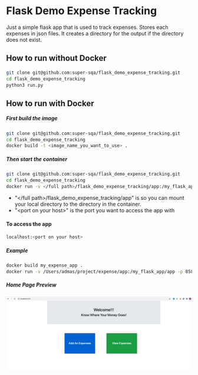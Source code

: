 # Flask Demo Expense Tracking
Just a simple flask app that is used to track expenses. 
Stores each expenses in json files. It creates a directory for the output if the directory does not exist.

## How to run without Docker

```bash
git clone git@github.com:super-sqa/flask_demo_expense_tracking.git
cd flask_demo_expense_tracking
python3 run.py
```


## How to run with Docker
##### First build the image
```bash
git clone git@github.com:super-sqa/flask_demo_expense_tracking.git
cd flask_demo_expense_tracking
docker build -t <image_name_you_want_to_use> .
```

##### Then start the container
```bash
git clone git@github.com:super-sqa/flask_demo_expense_tracking.git
cd flask_demo_expense_tracking
docker run -v </full path>/flask_demo_expense_tracking/app:/my_flask_app/app -p <port on your host>:8889 -d <image name>
```
- "</full path>/flask_demo_expense_tracking/app" is so you can mount your local directory to the directory in the container.
- "\<port on your host>" is the port you want to access the app with

#### To access the app
```bash
localhost:<port on your host>
```

##### Example
```bash
docker build my_expense_app .
docker run -v /Users/admas/project/expense/app:/my_flask_app/app -p 8585:8889 -d my_expense_app
```

##### Home Page Preview
![Alt text](/home_page.jpg?raw=true "Home Page Preview")